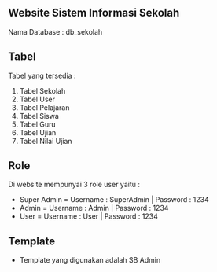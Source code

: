 ## Website Sistem Informasi Sekolah ##

Nama Database : db_sekolah

## Tabel ##

Tabel yang tersedia :
1. Tabel Sekolah
2. Tabel User
3. Tabel Pelajaran
4. Tabel Siswa
5. Tabel Guru
6. Tabel Ujian
6. Tabel Nilai Ujian

## Role ##
Di website mempunyai 3 role user yaitu :
- Super Admin = Username : SuperAdmin | Password : 1234
- Admin       = Username : Admin      | Password : 1234
- User        = Username : User       | Password : 1234

## Template ##
- Template yang digunakan adalah SB Admin